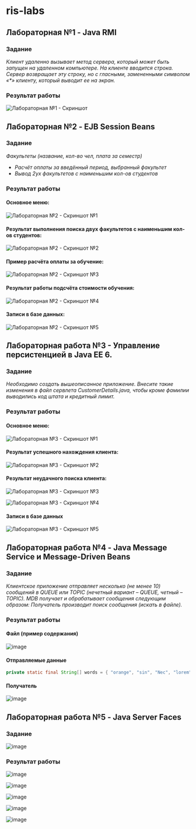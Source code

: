 # ris-labs
## Лабораторная №1 - Java RMI
### Задание
_Клиент удаленно вызывает метод сервера, который может быть запущен на удаленном компьютере. На клиенте вводится строка.  Сервер возвращает эту строку, но с гласными, замененными символом  «*» клиенту, который выводит ее на экран._

### Результат работы
![Лабораторная №1 - Скриншот](https://user-images.githubusercontent.com/57208499/154984457-ccdee53c-0462-4752-bb0d-21203d1c147c.png)


## Лабораторная №2 - EJB Session Beans
### Задание
*Факультеты (название, кол-во чел, плата за семестр)*
- *Расчёт оплаты за введённый период, выбранный факультет*
- *Вывод 2ух факультетов с наименьшим кол-ов студентов*

### Результат работы
#### Основное меню:

![Лабораторная №2 - Скриншот №1](https://user-images.githubusercontent.com/57208499/158068132-dae019ce-9442-4b79-96ea-57aa8339d785.png)

#### Результат выполнения поиска двух факультетов с наименьшим кол-ов студентов:

![Лабораторная №2 - Скриншот №2](https://user-images.githubusercontent.com/57208499/158068140-764a7777-5ff3-47ff-a667-e0ffcbf8c73b.png)

#### Пример расчёта оплаты за обучение:

![Лабораторная №2 - Скриншот №3](https://user-images.githubusercontent.com/57208499/158068146-97080a8f-feee-4ef5-9520-4e5c8bfeb8a8.png)

#### Результат работы подсчёта стоимости обучения:

![Лабораторная №2 - Скриншот №4](https://user-images.githubusercontent.com/57208499/158068151-cc6c9ef8-70c3-4db6-b811-c59f30fdf8dc.png)

#### Записи в базе данных:

![Лабораторная №2 - Скриншот №5](https://user-images.githubusercontent.com/57208499/158068267-6a1ccaa1-7ba1-464e-b990-37a776fd9bd2.png)


## Лабораторная работа №3 - Управление персистенцией в Java EE 6.
### Задание
*Необходимо создать вышеописанное приложение. Внесите такие  изменения в файл сервлета CustomerDetails.java, чтобы кроме фамилии выводились код штата и кредитный лимит.*

### Результат работы
#### Основное меню:

![Лабораторная №3 - Скриншот №1](https://user-images.githubusercontent.com/57208499/158155442-c62bb374-5f93-4ddb-b902-e0c1de341805.png)

#### Результат успешного нахождения клиента:

![Лабораторная №3 - Скриншот №2](https://user-images.githubusercontent.com/57208499/158155519-66c60f9c-a156-4b00-8f85-d1df25831bda.png)

#### Результат неудачного поиска клиента:

![Лабораторная №3 - Скриншот №3](https://user-images.githubusercontent.com/57208499/158155671-7c335b2c-ce21-4a43-b716-5de8ce33e878.png)

![Лабораторная №3 - Скриншот №4](https://user-images.githubusercontent.com/57208499/158155691-959ad27c-c054-420f-a83a-3724da14c7b2.png)

#### Записи в базе данных

![Лабораторная №3 - Скриншот №5](https://user-images.githubusercontent.com/57208499/158156000-fd7fb53e-3b85-4db0-87fa-4fac0d4c5b8f.png)


## Лабораторная работа №4 - Java Message Service и Message-Driven Beans
### Задание
*Клиентское приложение отправляет несколько (не менее 10) сообщений в QUEUE или TOPIC (нечетный вариант – QUEUE, четный – TOPIC). MDB получает и обрабатывает сообщения следующим образом: Получатель производит поиск сообщения (искать в файле).*

### Результат работы
#### Файл (пример содержания)

![image](https://user-images.githubusercontent.com/57208499/162575067-328aa900-ab20-4ad8-9537-c76148a30d27.png)

#### Отправляемые данные

```java
private static final String[] words = { "orange", "sin", "Nec", "lorem", "battle", "refrigerator", "radiation", "adipiscing", "cruelty", "wall" };
```

#### Получатель

![image](https://user-images.githubusercontent.com/57208499/162575201-54bbecd5-c0f5-4235-96e1-f7fc1a637a14.png)


## Лабораторная работа №5 - Java Server Faces
### Задание

![image](https://user-images.githubusercontent.com/57208499/162612956-5b8483c0-0c9d-49b4-900a-ca0291e7b25b.png)

### Результат работы

![image](https://user-images.githubusercontent.com/57208499/162612965-a4d1833b-decd-44d5-b9fa-9344d582ae8e.png)

![image](https://user-images.githubusercontent.com/57208499/162612977-ee511b2f-9a0a-45ec-96f7-872c95361d7e.png)

![image](https://user-images.githubusercontent.com/57208499/162612984-51e01f4c-7f5d-44d2-8e3e-f217c5b9b311.png)

![image](https://user-images.githubusercontent.com/57208499/162612992-14f97db9-dc2f-4bce-8c61-1e17dd01141a.png)

![image](https://user-images.githubusercontent.com/57208499/162612996-31c6dcb3-36fd-4a30-9e77-0616a42ce6c8.png)
